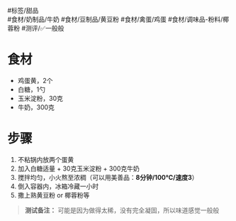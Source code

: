 #标签/甜品  
#食材/奶制品/牛奶 #食材/豆制品/黄豆粉 #食材/禽蛋/鸡蛋 #食材/调味品-粉料/椰蓉粉 
#测评/✅一般般   

# 食材
- 鸡蛋黄，2个
- 白糖，1勺
- 玉米淀粉，30克
- 牛奶，300克

# 步骤
1. 不粘锅内放两个蛋黄
2. 加入白糖适量 + 30克玉米淀粉 + 300克牛奶
3. 搅拌均匀，小火熬至浓稠（可以用美善品：**8分钟/100℃/速度3**）
4. 倒入容器内，冰箱冷藏一小时
5. 撒上熟黄豆粉 or 椰蓉粉等

> **测试备注：**
> 可能是因为做得太稀，没有完全凝固，所以味道感觉一般般

